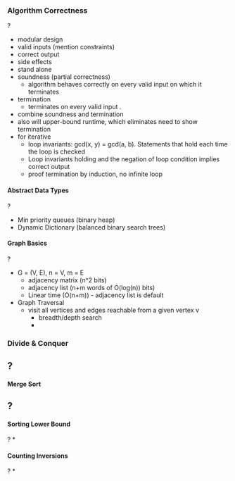 ### Algorithm Correctness
?
- modular design
- valid inputs (mention constraints)
- correct output
- side effects
- stand alone
- soundness (partial correctness)
	- algorithm behaves correctly on every valid input on which it terminates
- termination
	- terminates on every valid input
.
- combine soundness and termination
- also will upper-bound runtime, which eliminates need to show termination
- for iterative
	- loop invariants: gcd(x, y) = gcd(a, b). Statements that hold each time the loop is checked
	- Loop invariants holding and the negation of loop condition implies correct output
	- proof termination by induction, no infinite loop


#### Abstract Data Types
?
- Min priority queues (binary heap)
- Dynamic Dictionary (balanced binary search trees)

#### Graph Basics
? 
- G = (V, E), n = V, m = E 
	- adjacency matrix (n^2 bits)
	- adjacency list (n+m words of O(log(n)) bits)
	- Linear time (O(n+m)) - adjacency list is default
- Graph Traversal
	- visit all vertices and edges reachable from a given vertex v
		- breadth/depth search
		- 

### Divide & Conquer
?
- 

#### Merge Sort
?
- 

#### Sorting Lower Bound
?
* 

#### Counting Inversions
?
* 
